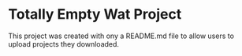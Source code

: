 # Totally Empty Wat Project

This project was created with ony a README.md file to allow users to upload projects they downloaded.  


